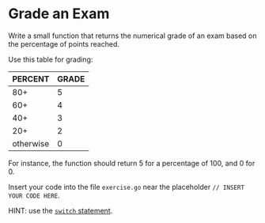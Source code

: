 # Grade an Exam

Write a small function that returns the numerical grade of an exam based on the percentage of points reached.

Use this table for grading:

| PERCENT                   | GRADE                  |
| ------------------------- | ---------------------- |
| 80+ | 5 |
| 60+ | 4 |
| 40+ | 3 |
| 20+ | 2 |
| otherwise                 | 0 |

For instance, the function should return 5 for a percentage of 100, and 0 for 0.

Insert your code into the file `exercise.go` near the placeholder `// INSERT YOUR CODE HERE`.

HINT: use the [`switch` statement](https://go.dev/tour/flowcontrol/9).
